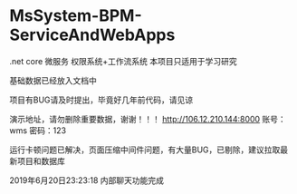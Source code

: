 # MsSystem-BPM-ServiceAndWebApps
.net core 微服务 权限系统+工作流系统
本项目只适用于学习研究

基础数据已经放入文档中

项目有BUG请及时提出，毕竟好几年前代码，请见谅

演示地址，请勿删除重要数据，谢谢！！！
http://106.12.210.144:8000
账号：wms
密码：123

运行卡顿问题已解决，页面压缩中间件问题，有大量BUG，已剔除，建议拉取最新项目和数据库

2019年6月20日23:23:18
内部聊天功能完成